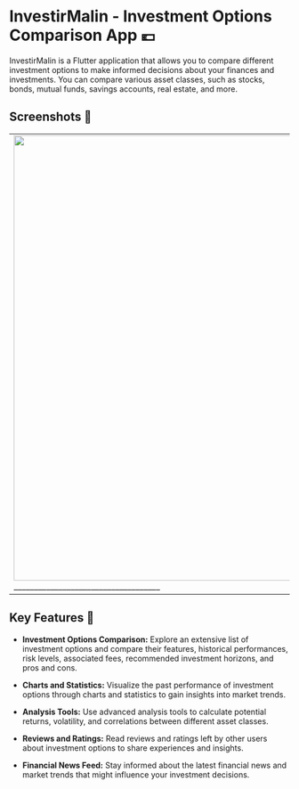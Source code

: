 # InvestirMalin - Investment Options Comparison App 💶

InvestirMalin is a Flutter application that allows you to compare different investment options to make informed decisions about your finances and investments. You can compare various asset classes, such as stocks, bonds, mutual funds, savings accounts, real estate, and more.

## Screenshots 📱

<table border="0">
    <tr>
        <td>
            <img src="https://github.com/Berachem/InvestirMalin/assets/61350744/95b99120-eec2-4a3c-a40c-3506565e8b82" height="800" >
            ____________________________________
        </td>
        <td>
            <img src="https://github.com/Berachem/InvestirMalin/assets/61350744/844d80eb-a649-4935-8c2b-60da524e8035"  height="800" >
            ______________________________________________
        </td>
        <td>
            <img src="https://github.com/Berachem/InvestirMalin/assets/61350744/e80fed96-edd1-4264-be88-1e25f48123c5"  height="800" >
            ______________________________________________
        </td>
    </tr>
</table>


## Key Features 🔑

- **Investment Options Comparison:** Explore an extensive list of investment options and compare their features, historical performances, risk levels, associated fees, recommended investment horizons, and pros and cons.

- **Charts and Statistics:** Visualize the past performance of investment options through charts and statistics to gain insights into market trends.

- **Analysis Tools:** Use advanced analysis tools to calculate potential returns, volatility, and correlations between different asset classes.

- **Reviews and Ratings:** Read reviews and ratings left by other users about investment options to share experiences and insights.

- **Financial News Feed:** Stay informed about the latest financial news and market trends that might influence your investment decisions.


 

